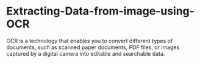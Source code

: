 # Extracting-Data-from-image-using-OCR
  OCR is a technology that enables you to convert different types of documents, such as scanned paper documents, 
  PDF files, or images captured by a digital camera into editable and searchable data.
